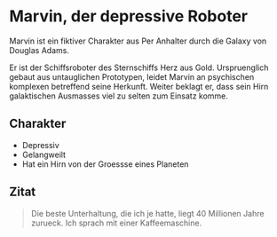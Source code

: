 # Marvin, der depressive Roboter
Marvin ist ein fiktiver Charakter aus Per Anhalter durch die Galaxy von Douglas Adams.

Er ist der Schiffsroboter des Sternschiffs Herz aus Gold. Urspruenglich gebaut aus untauglichen Prototypen, leidet Marvin an psychischen komplexen betreffend seine Herkunft. Weiter beklagt er, dass sein Hirn galaktischen Ausmasses viel zu selten zum Einsatz komme.
## Charakter
* Depressiv
* Gelangweilt
* Hat ein Hirn von der Groessse eines Planeten

## Zitat
> Die beste Unterhaltung, die ich je hatte, liegt 40 Millionen Jahre zurueck. Ich sprach mit einer Kaffeemaschine.
